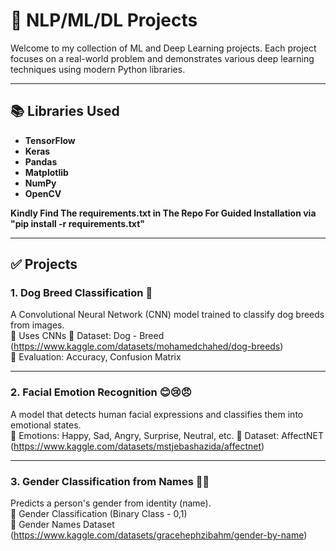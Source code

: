 # 🧠 NLP/ML/DL Projects

Welcome to my collection of ML and Deep Learning projects. Each project focuses on a real-world problem and demonstrates various deep learning techniques using modern Python libraries.

---

## 📚 Libraries Used

- **TensorFlow**
- **Keras**
- **Pandas**
- **Matplotlib**
- **NumPy**
- **OpenCV**

**Kindly Find The requirements.txt in The Repo For Guided Installation via "pip install -r requirements.txt"**

---

## ✅ Projects

### 1. **Dog Breed Classification** 🐶  
A Convolutional Neural Network (CNN) model trained to classify dog breeds from images.  
🔹 Uses CNNs
🔹 Dataset: Dog - Breed (https://www.kaggle.com/datasets/mohamedchahed/dog-breeds)  
🔹 Evaluation: Accuracy, Confusion Matrix  

---

### 2. **Facial Emotion Recognition** 😊😢😠  
A model that detects human facial expressions and classifies them into emotional states.  
🔹 Emotions: Happy, Sad, Angry, Surprise, Neutral, etc. 
🔹 Dataset: AffectNET  (https://www.kaggle.com/datasets/mstjebashazida/affectnet)

---

### 3. **Gender Classification from Names** 🧔👩  
Predicts a person's gender from identity (name).  
🔹 Gender Classification (Binary Class - 0,1)  
🔹 Gender Names Dataset (https://www.kaggle.com/datasets/gracehephzibahm/gender-by-name)

